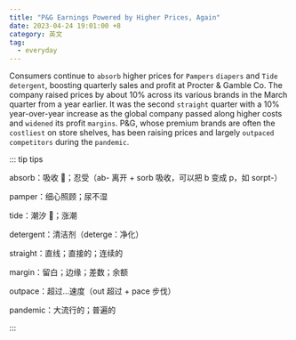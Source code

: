 ```yaml
---
title: "P&G Earnings Powered by Higher Prices, Again"
date: 2023-04-24 19:01:00 +8
category: 英文
tag:
  - everyday
---
```


Consumers continue to `absorb` higher prices for `Pampers` `diapers` and `Tide` `detergent`, boosting quarterly sales and profit at Procter & Gamble Co. The company raised prices by about 10% across its various brands in the March quarter from a year earlier. It was the second `straight` quarter with a 10% year-over-year increase as the global company passed along higher costs and `widened` its profit `margins`. P&G, whose premium brands are often the `costliest` on store shelves, has been raising prices and largely `outpaced` `competitors` during the `pandemic`.

::: tip tips

absorb：吸收 🧽；忍受（ab- 离开 + sorb 吸收，可以把 b 变成 p，如 sorpt-）

pamper：细心照顾；尿不湿

tide：潮汐 🌊；涨潮

detergent：清洁剂（deterge：净化）

straight：直线；直接的；连续的

margin：留白；边缘；差数；余额

outpace：超过...速度（out 超过 + pace 步伐）

pandemic：大流行的；普遍的

:::
